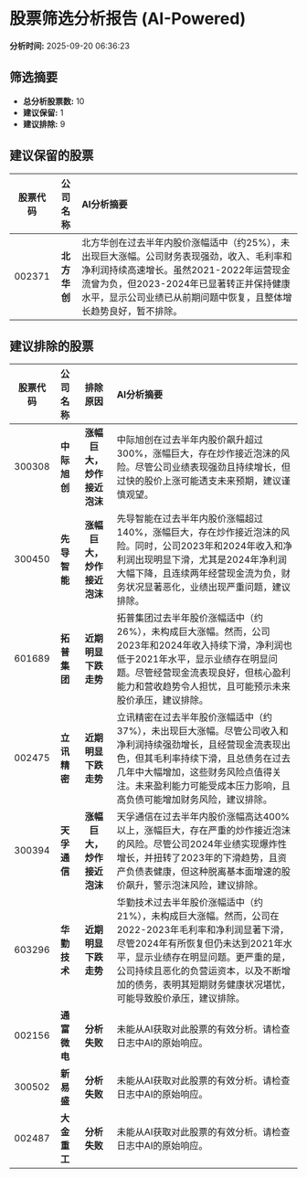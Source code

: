 # 股票筛选分析报告 (AI-Powered)

**分析时间:** 2025-09-20 06:36:23

## 筛选摘要

- **总分析股票数:** 10
- **建议保留:** 1
- **建议排除:** 9

## 建议保留的股票

| 股票代码 | 公司名称 | AI分析摘要 |
|:---:|:---:|:---|
| 002371 | **北方华创** | 北方华创在过去半年内股价涨幅适中（约25%），未出现巨大涨幅。公司财务表现强劲，收入、毛利率和净利润持续高速增长。虽然2021-2022年运营现金流曾为负，但2023-2024年已显著转正并保持健康水平，显示公司业绩已从前期问题中恢复，且整体增长趋势良好，暂不排除。 |

## 建议排除的股票

| 股票代码 | 公司名称 | 排除原因 | AI分析摘要 |
|:---:|:---:|:---:|:---|
| 300308 | **中际旭创** | **涨幅巨大，炒作接近泡沫** | 中际旭创在过去半年内股价飙升超过300%，涨幅巨大，存在炒作接近泡沫的风险。尽管公司业绩表现强劲且持续增长，但过快的股价上涨可能透支未来预期，建议谨慎观望。 |
| 300450 | **先导智能** | **涨幅巨大，炒作接近泡沫** | 先导智能在过去半年内股价涨幅超过140%，涨幅巨大，存在炒作接近泡沫的风险。同时，公司2023年和2024年收入和净利润出现明显下滑，尤其是2024年净利润大幅下降，且连续两年经营现金流为负，财务状况显著恶化，业绩出现严重问题，建议排除。 |
| 601689 | **拓普集团** | **近期明显下跌走势** | 拓普集团过去半年股价涨幅适中（约26%），未构成巨大涨幅。然而，公司2023年和2024年收入持续下滑，净利润也低于2021年水平，显示业绩存在明显问题。尽管经营现金流表现良好，但核心盈利能力和营收趋势令人担忧，且可能预示未来股价承压，建议排除。 |
| 002475 | **立讯精密** | **近期明显下跌走势** | 立讯精密在过去半年股价涨幅适中（约37%），未出现巨大涨幅。尽管公司收入和净利润持续强劲增长，且经营现金流表现出色，但其毛利率持续下滑，且总债务在过去几年中大幅增加，这些财务风险点值得关注。未来盈利能力可能受成本压力影响，且高负债可能增加财务风险，建议排除。 |
| 300394 | **天孚通信** | **涨幅巨大，炒作接近泡沫** | 天孚通信在过去半年内股价涨幅高达400%以上，涨幅巨大，存在严重的炒作接近泡沫的风险。尽管公司2024年业绩实现爆炸性增长，并扭转了2023年的下滑趋势，且资产负债表健康，但这种脱离基本面增速的股价飙升，警示泡沫风险，建议排除。 |
| 603296 | **华勤技术** | **近期明显下跌走势** | 华勤技术过去半年股价涨幅适中（约21%），未构成巨大涨幅。然而，公司在2022-2023年毛利率和净利润显著下滑，尽管2024年有所恢复但仍未达到2021年水平，显示业绩存在明显问题。更严重的是，公司持续且恶化的负营运资本，以及不断增加的债务，表明其短期财务健康状况堪忧，可能导致股价承压，建议排除。 |
| 002156 | **通富微电** | **分析失败** | 未能从AI获取对此股票的有效分析。请检查日志中AI的原始响应。 |
| 300502 | **新易盛** | **分析失败** | 未能从AI获取对此股票的有效分析。请检查日志中AI的原始响应。 |
| 002487 | **大金重工** | **分析失败** | 未能从AI获取对此股票的有效分析。请检查日志中AI的原始响应。 |
